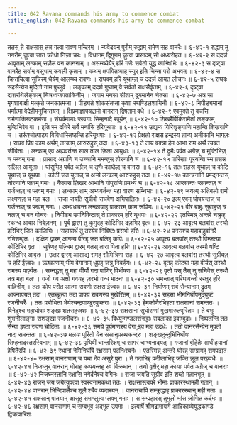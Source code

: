 ```yaml
---
title: 042 Ravana commands his army to commence combat
title_english: 042 Ravana commands his army to commence combat

---
```

<div class="audioEmbed"  caption="श्रीराम-हरिसीताराममूर्ति-घनपाठिभ्यां वचनम्" src="https://archive.org/download/Ramayana-recitation-Sriram-harisItArAmamUrti-Ghanapaati-v2/Kanda_6/Kanda_6_YK-042-Ravana_commands_his_army_to_commence_combat_0.mp3"></div>
ततस् ते राक्षसास् तत्र गत्वा रावण मन्दिरम् ।  
न्यवेदयन् पुरीम् रुद्धाम् रामेण सह वानरैः ॥ ६-४२-१  
रुद्धाम् तु नगरीम् ज़्रुत्वा जात क्रोधो निज़ा चरः ।  
विधानम् द्विगुणम् ज़्रुत्वा प्रासादम् सो अध्यरोहत ॥ ६-४२-२  
स ददर्ज़ आवृताम् लन्काम् सज़ैल वन काननाम् ।  
असम्ख्येयैर् हरि गणैः सर्वतो युद्ध कान्क्षिभिः ॥ ६-४२-३  
स दृष्ट्वा वानरैह् सर्वाम् वसुधाम् कवली कृताम् ।  
कथम् क्षपयितव्याह् स्युर् इति चिन्ता परो अभवत् ॥ ६-४२-४  
स चिन्तयित्वा सुचिरम् धैर्यम् आलम्ब्य रावणः ।  
राघवम् हरि यूथाम्ज़् च ददर्ज़ आयत लोचनः ॥ ६-४२-५  
राघवः सहसैन्येन मुदितो नाम पुप्लुवे ।  
लङ्काम् ददर्श गुप्ताम् वै सर्वतो राक्षसैर्वृताम् ॥ ६-४२-६  
दृष्ट्वा दाशरथिर्लङ्काम् चित्रध्वजपताकिनीम् ।  
जगाम मनसा सीताम् दूयमानेन चेतसा ॥ ६-४२-७  
अत्र सा मृगशाबाक्षी मत्कृते जनकात्मजा ।  
पीड्यते शोकसंतप्ता कृशा स्थण्डिलशायिनी ॥ ६-४२-८  
निपीड्यमानां धर्मात्मा वैदेहीमनुचिन्तयन् ।  
क्षिप्रमाज्ञापयद्रामो वानरान् द्विषताम् वधे ॥ ६-४२-९  
एवमुक्ते तु वचसि रामेणाक्लिष्टकर्मणा ।  
संघर्षमाणाः प्लवगाः सिम्हनादै रपूर्यन् ॥ ६-४२-१०  
शिखरैर्विकिरामैतां लङ्काम् मुष्टिभिरेव वा ।  
इति स्म दधिरे सर्वे मनांसि हरियूथपाः ॥ ६-४२-११  
उद्यम्य गिरिशृङ्गाणि महान्ति शिखराणि च ।  
तरूंश्चोत्पाट्य विविधांस्तिष्ठन्ति हरियूथपाः ॥ ६-४२-१२  
प्रेक्षतो राक्षस इन्द्रस्य तान्य् अनीकानि भागज़ः ।  
राघव प्रिय काम अर्थम् लन्काम् आरुरुहुस् तदा ॥ ६-४३-१३  
ते ताम्र वक्त्रा हेम आभा राम अर्थे त्यक्त जीविताः ।  
लन्काम् एव अह्यवर्तन्त साल ताल ज़िला आयुधाः ॥ ६-४२-१४  
ते द्रुमैः पर्वत अग्रैज़् च मुष्टिभिज़् च प्लवम् गमाः ।  
प्रासाद अग्राणि च उच्चानि ममन्तुस् तोरणानि च ॥ ६-४२-१५  
पारिखाः पूरयन्ति स्म प्रसन्न सलिल आयुताः ।  
पांसुभिह् पर्वत अग्रैज़् च तृणैः काष्ठैज़् च वानराः ॥ ६-४२-१६  
ततः सहस्र यूथाज़् च कोटि यूथाज़् च यूथपाः ।  
कोटी ज़त युताज़् च अन्ये लन्काम् आरुरुहुस् तदा ॥ ६-४२-१७  
कान्चनानि प्रम्ऱ्द्नन्तस् तोरणानि प्लवम् गमाः ।  
कैलास ज़िखर आभानि गोपुराणि प्रमथ्य च ॥ ६-४२-१८  
आप्लवन्तः प्लवन्तज़् च गर्जन्तज़् च प्लवम् गमाः ।  
लन्काम् ताम् अभ्यवर्तन्त महा वारण सम्निभाः ॥ ६-४२-१९  
जयत्य् अतिबलो रामो लक्ष्मणज़् च महा बलः ।  
राजा जयति सुग्रीवो राघवेण अभिपालितः ॥ ६-४२-२०  
इत्य् एवम् घोषयन्तज़् च गर्जन्तज़् च प्लवम् गमाः ।  
अभ्यधावन्त लन्कायाह् प्राकारम् काम रूपिणः ॥ ६-४२-२१  
वीर बाहुः सुबाहुज़् च नलज़् च वन गोचरः ।  
निपीड्य उपनिविष्टास् ते प्राकारम् हरि यूथपाः ॥ ६-४२-२२  
एतस्मिन्न् अन्तरे चक्रुह् स्कन्ध आवार निवेज़नम् ।  
पूर्व द्वारम् तु कुमुदह् कोटिभिर् दज़भिर् वृतः ॥ ६-४२-२३  
आवृत्य बलवांस् तस्थौ हरिभिर् जित काज़िभिः ।  
सहायार्थे तु तस्येव निविष्टः प्रसभो हरिः ॥ ६-४२-२४  
पनसश्च महाबाहुर्वानरै रभिसम्वृतः ।  
दक्षिण द्वारम् आगम्य वीरह् ज़त बलिह् कपिः ॥ ६-४२-२५  
आवृत्य बलवांस् तस्थौ विम्ज़त्या कोटिभिर् वृतः ।  
सुषेणह् पज़्चिम द्वारम् गतस् तारा पिता हरिः ॥ ६-४२-२६  
आवृत्य बलवांस् तस्थौ षष्टि कोटिभिर् आवृतः ।  
उत्तर द्वारम् आसाद्य रामह् सौमित्रिणा सह ॥ ६-४२-२७  
आवृत्य बलवांस् तस्थौ सुग्रीवज़् च हरि ईज़्वरः ।  
ऋष्काणाम् भीम वेगानाम् धूम्रह् ज़त्रु निबर्हणः ॥ ६-४२-२८  
वृतह् कोट्या महा वीर्यस् तस्थौ रामस्य पार्ज़्वतः ।  
सम्नद्धस् तु महा वीर्यो गदा पाणिर् विभीषणः ॥ ६-४२-२९  
वृतो यस् तैस् तु सचिवैस् तस्थौ तत्र महा बलः ।  
गजो गव अक्षो गवयह् ज़रभो गन्ध मादनः ॥ ६-४२-३०  
समन्तात् परिघावन्तो ररक्षुर् हरि वाहिनीम् ।  
ततः कोप परीत आत्मा रावणो राक्षस ईज़्वरः ॥ ६-४२-३१  
निर्याणम् सर्व सैन्यानाम् द्रुतम् आज्नापयत् तदा ।  
एतच्च्रुत्वा तदा वाक्यं रावणस्य मुखेरितम् ॥ ६-४२-३२  
सहसा भीमनिर्घोषमुद्घुष्टं रजनीचरैः ।  
ततः प्रबोधिता भेर्यश्चन्द्रपाण्डुरपुष्कराः ॥ ६-४२-३३  
हेमकोणैरभिहता राक्षसानां समन्ततः ।  
विनेदुश्च महाघोषाः शङ्खः शतसहस्रशः ॥ ६-४२-३४  
राक्षसानां सुघोराणां मुखमारुतपूरिताः ।  
ते बभुः शुभनीलाङ्गाः सशङ्खा रजनीचराः ॥ ६-४२-३५  
विध्युन्मण्डलसंनद्धाः सबलाका इवाम्बुदाः ।  
निष्पतन्ति ततः सैन्या हृष्टा रावण चोदिताः ॥ ६-४२-३६  
समये पूर्यमाणस्य वेगा;इव महा उदधेः ।  
ततो वानरसैन्येन मुक्तो नादः समन्ततः ॥ ६-४२-३७  
मलयः पूरितो येन ससानुप्रस्थकन्दरः ।  
शङ्खदुन्दुभिनिर्घोषः सिम्हनादस्तरस्विनाम् ॥ ६-४२-३८  
पृथिवीं चान्तरिक्षम् च सागरं चाभ्यनादयत् ।  
गजानां बृंहितैः सार्धं हयानां हेषितैरपि ॥ ६-४२-३९  
रथानां नेमिनिर्घोषै रक्षसाम् पदनिःस्वनैः ।  
एतस्मिन्न् अन्तरे घोरह् सम्ग्रामह् समपद्यत ॥ ६-४२-४०  
रक्षसाम् वानराणाम् च यथा देव असुरे पुरा ।  
ते गदाभिह् प्रदीप्ताभिह् ज़क्ति ज़ूल परज़्वधैः ॥ ६-४२-४१  
निजघ्नुर् वानरान् घोराह् कथयन्तह् स्व विक्रमान् ।  
तथो वृक्षैर् महा कायाः पर्वत अग्रैज़् च वानराः ॥ ६-४२-४२  
निजघ्नस्तानि रक्षांसि नगैर्दनैश्च वेगिनः ।  
राजा जयति सुग्रीव इति शब्दो महानभूत् ॥ ६-४२-४३  
राजन् जय जयेत्युक्त्वा स्वस्वनामकथां ततः ।  
राक्षसास्त्वपरे भीमाः प्राकारस्थामहीं गतान् ॥ ६-४२-४४  
वानरान् भिन्दिपालैश्च शूलै श्चैव व्यदारयन् ।  
वानराचापि सम्क्रुद्धाह् प्राकारस्थान् मही गताः ॥ ६-४२-४५  
राक्षसान् पातयाम् आसुह् समाप्लुत्य प्लवम् गमाः ।  
स सम्प्रहारस् तुमुलो मांस ज़ोणित कर्दमः ॥ ६-४२-४६  
रक्षसाम् वानराणाम् च सम्बभूव अद्भुत उपमाः ।  
इत्यार्षे श्रीमद्रामायणे आदिकाव्येयुद्धकाण्डे द्विचत्वारिंशः